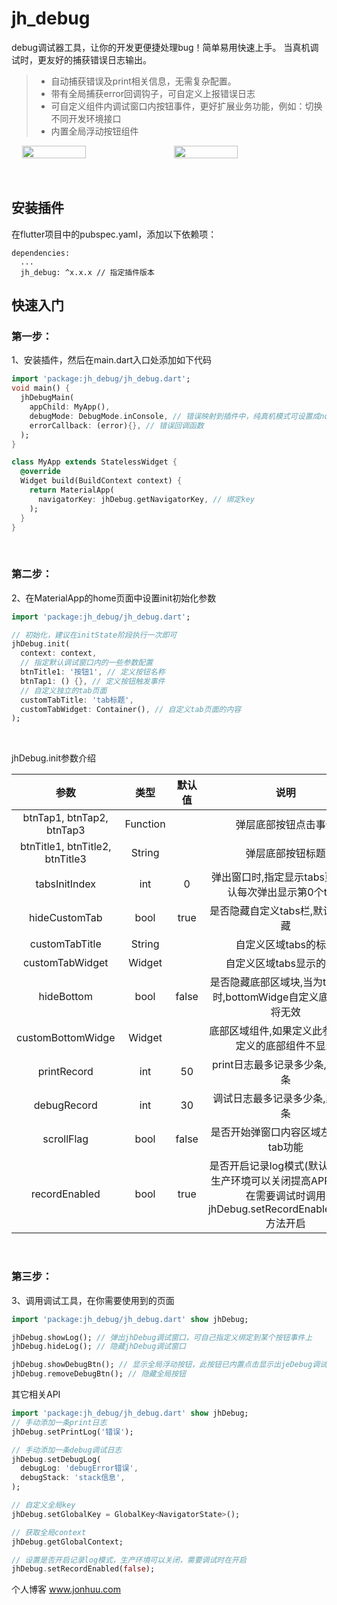 # jh_debug

debug调试器工具，让你的开发更便捷处理bug！简单易用快速上手。
当真机调试时，更友好的捕获错误日志输出。

> * 自动捕获错误及print相关信息，无需复杂配置。
> * 带有全局捕获error回调钩子，可自定义上报错误日志
> * 可自定义组件内调试窗口内按钮事件，更好扩展业务功能，例如：切换不同开发环境接口
> * 内置全局浮动按钮组件

<div style="display:flex; justify-content: space-evenly;">
<img src="//img.jonhuu.com/plugin/jh_debug/demo2.png" width="45%">
<img src="//img.jonhuu.com/plugin/jh_debug/demo1.png" width="45%">
</div>
<br><br>

## 安装插件

在flutter项目中的pubspec.yaml，添加以下依赖项：<br>

```
dependencies:
  ...
  jh_debug: ^x.x.x // 指定插件版本
```

## 快速入门

### 第一步：
1、安装插件，然后在main.dart入口处添加如下代码

```dart
import 'package:jh_debug/jh_debug.dart';
void main() {
  jhDebugMain(
    appChild: MyApp(),
    debugMode: DebugMode.inConsole, // 错误映射到插件中，纯真机模式可设置成none模式
    errorCallback: (error){}, // 错误回调函数
  );
}

class MyApp extends StatelessWidget {
  @override
  Widget build(BuildContext context) {
    return MaterialApp(
      navigatorKey: jhDebug.getNavigatorKey, // 绑定key
    );
  }
}
```
<br>

### 第二步：

2、在MaterialApp的home页面中设置init初始化参数

```dart
import 'package:jh_debug/jh_debug.dart';

// 初始化，建议在initState阶段执行一次即可
jhDebug.init(
  context: context,
  // 指定默认调试窗口内的一些参数配置
  btnTitle1: '按钮1', // 定义按钮名称
  btnTap1: () {}, // 定义按钮触发事件
  // 自定义独立的tab页面
  customTabTitle: 'tab标题',
  customTabWidget: Container(), // 自定义tab页面的内容
);
```
<br>

jhDebug.init参数介绍
<br>

|              参数               |   类型   | 默认值 |                                                        说明                                                        |
| :-----------------------------: | :------: | :----: | :----------------------------------------------------------------------------------------------------------------: |
|    btnTap1, btnTap2, btnTap3    | Function |        |                                                弹层底部按钮点击事件                                                |
| btnTitle1, btnTitle2, btnTitle3 |  String  |        |                                                  弹层底部按钮标题                                                  |
|          tabsInitIndex          |   int    |   0    |                               弹出窗口时,指定显示tabs页面, 默认每次弹出显示第0个tabs                               |
|          hideCustomTab          |   bool   |  true  |                                         是否隐藏自定义tabs栏,默认true隐藏                                          |
|         customTabTitle          |  String  |        |                                                自定义区域tabs的标题                                                |
|         customTabWidget         |  Widget  |        |                                              自定义区域tabs显示的组件                                              |
|           hideBottom            |   bool   | false  |                         是否隐藏底部区域块,当为ture隐藏时,bottomWidge自定义底部区域将无效                          |
|        customBottomWidge        |  Widget  |        |                                底部区域组件,如果定义此参数默认定义的底部组件不显示                                 |
|           printRecord           |   int    |   50   |                                          print日志最多记录多少条,默认50条                                          |
|           debugRecord           |   int    |   30   |                                          调试日志最多记录多少条,默认30条                                           |
|           scrollFlag            |   bool   | false  |                                       是否开始弹窗口内容区域左右滑动tab功能                                        |
|          recordEnabled          |   bool   |  true  | 是否开启记录log模式(默认开启)，生产环境可以关闭提高APP性能，在需要调试时调用jhDebug.setRecordEnabled(true)方法开启 |

<br>

### 第三步：

3、调用调试工具，在你需要使用到的页面

```dart
import 'package:jh_debug/jh_debug.dart' show jhDebug;

jhDebug.showLog(); // 弹出jhDebug调试窗口，可自己指定义绑定到某个按钮事件上
jhDebug.hideLog(); // 隐藏jhDebug调试窗口

jhDebug.showDebugBtn(); // 显示全局浮动按钮，此按钮已内置点击显示出jeDebug调试弹层, 双击隐藏自身按钮, 长按拖动按钮位置
jhDebug.removeDebugBtn(); // 隐藏全局按钮

```

其它相关API<br>

```dart
import 'package:jh_debug/jh_debug.dart' show jhDebug;
// 手动添加一条print日志
jhDebug.setPrintLog('错误'); 

// 手动添加一条debug调试日志
jhDebug.setDebugLog(
  debugLog: 'debugError错误',
  debugStack: 'stack信息',
);

// 自定义全局key
jhDebug.setGlobalKey = GlobalKey<NavigatorState>();

// 获取全局context
jhDebug.getGlobalContext;

// 设置是否开启记录log模式，生产环境可以关闭，需要调试时在开启
jhDebug.setRecordEnabled(false); 
```

个人博客 www.jonhuu.com